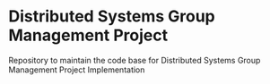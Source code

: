 # Distributed Systems Group Management Project
Repository to maintain the code base for Distributed Systems Group Management Project Implementation

